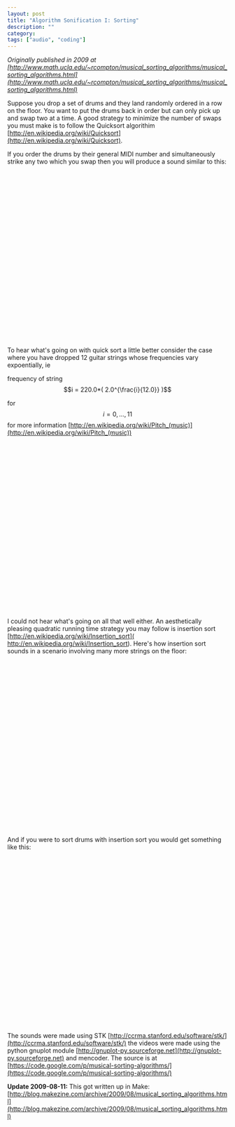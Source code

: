 ```yaml
---
layout: post
title: "Algorithm Sonification I: Sorting"
description: ""
category:
tags: ["audio", "coding"]
---
```




*Originally published in 2009 at [http://www.math.ucla.edu/~rcompton/musical_sorting_algorithms/musical_sorting_algorithms.html](http://www.math.ucla.edu/~rcompton/musical_sorting_algorithms/musical_sorting_algorithms.html)*

Suppose you drop a set of drums and they land randomly ordered in a row on the floor. You want to put the drums back in order but can only pick up and swap two at a time. A good strategy to minimize the number of swaps you must make is to follow the Quicksort algorithim [http://en.wikipedia.org/wiki/Quicksort](http://en.wikipedia.org/wiki/Quicksort).

If you order the drums by their general MIDI number and simultaneously strike any two which you swap then you will produce a sound similar to this:

<object width="480" height="385"><param name="movie" value="http://www.youtube.com/v/g2IWUd3p30I&hl=en&fs=1&"></param><param name="allowFullScreen" value="true"></param><param name="allowscriptaccess" value="always"></param><embed src="http://www.youtube.com/v/g2IWUd3p30I&hl=en&fs=1&" type="application/x-shockwave-flash" allowscriptaccess="always" allowfullscreen="true" width="480" height="385"></embed></object>
<br>
<!--more-->

To hear what's going on with quick sort a little better consider the case where you have dropped 12 guitar strings whose frequencies vary expoentially, ie

frequency of string $$i = 220.0*( 2.0^{\frac{i}{12.0}} )$$

for $$i=0,...,11$$ for more information [http://en.wikipedia.org/wiki/Pitch_(music)](http://en.wikipedia.org/wiki/Pitch_(music))

<object width="480" height="385"><param name="movie" value="http://www.youtube.com/v/YR6VAZUGAMo&hl=en&fs=1&"></param><param name="allowFullScreen" value="true"></param><param name="allowscriptaccess" value="always"></param><embed src="http://www.youtube.com/v/YR6VAZUGAMo&hl=en&fs=1&" type="application/x-shockwave-flash" allowscriptaccess="always" allowfullscreen="true" width="480" height="385"></embed></object>

I could not hear what's going on all that well either. An aesthetically pleasing quadratic running time strategy you may follow is insertion sort [http://en.wikipedia.org/wiki/Insertion_sort]( http://en.wikipedia.org/wiki/Insertion_sort). Here's how insertion sort sounds in a scenario involving many more strings on the floor:

<object width="480" height="385"><param name="movie" value="http://www.youtube.com/v/DNAmWDmIAZQ&hl=en&fs=1&"></param><param name="allowFullScreen" value="true"></param><param name="allowscriptaccess" value="always"></param><embed src="http://www.youtube.com/v/DNAmWDmIAZQ&hl=en&fs=1&" type="application/x-shockwave-flash" allowscriptaccess="always" allowfullscreen="true" width="480" height="385"></embed></object>

And if you were to sort drums with insertion sort you would get something like this:

<object width="480" height="385"><param name="movie" value="http://www.youtube.com/v/zXTlRc6QM-M&hl=en&fs=1&"></param><param name="allowFullScreen" value="true"></param><param name="allowscriptaccess" value="always"></param><embed src="http://www.youtube.com/v/zXTlRc6QM-M&hl=en&fs=1&" type="application/x-shockwave-flash" allowscriptaccess="always" allowfullscreen="true" width="480" height="385"></embed></object>

The sounds were made using STK [http://ccrma.stanford.edu/software/stk/](http://ccrma.stanford.edu/software/stk/) the videos were made using the python gnuplot module [http://gnuplot-py.sourceforge.net](http://gnuplot-py.sourceforge.net) and mencoder. The source is at [https://code.google.com/p/musical-sorting-algorithms/](https://code.google.com/p/musical-sorting-algorithms/)


**Update 2009-08-11:**
This got written up in Make: [http://blog.makezine.com/archive/2009/08/musical_sorting_algorithms.html](http://blog.makezine.com/archive/2009/08/musical_sorting_algorithms.html)

